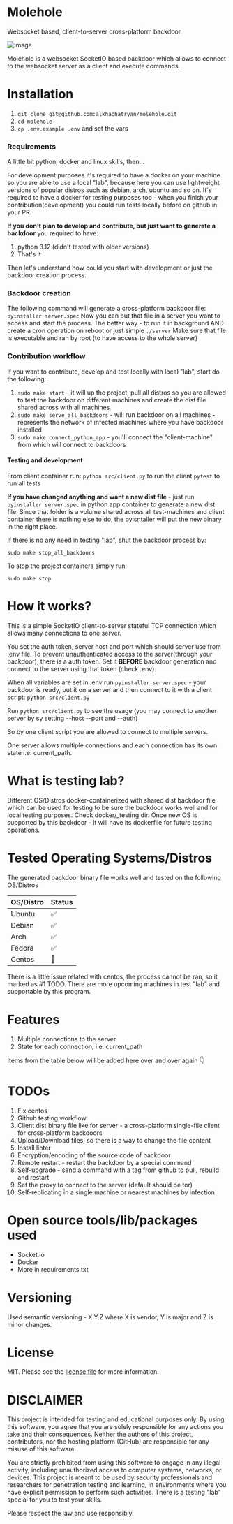 # Molehole

 Websocket based, client-to-server cross-platform backdoor

![image](https://github.com/user-attachments/assets/e33c0b56-8def-4bcc-a05b-b87d28ba9a7f)

Molehole is a websocket SocketIO based backdoor which allows to connect to the websocket server as a client and execute commands.

# Installation

1. ```git clone git@github.com:alkhachatryan/molehole.git```
2. ```cd molehole```
3. ```cp .env.example .env``` and set the vars

### Requirements
A little bit python, docker and linux skills, then...

For development purposes it's required to have a docker on your machine so you are able to use a local "lab", because here you can use lightweight versions of popular distros such as debian, arch, ubuntu and so on. It's required to have a docker for testing purposes too - when you finish your contribution(development) you could run tests locally before on github in your PR.

**If you don't plan to develop and contribute, but just want to generate a backdoor** you required to have:
1. python 3.12 (didn't tested with older versions)
2. That's it

Then let's understand how could you start with development or just the backdoor creation process.

### Backdoor creation
The following command will generate a cross-platform backdoor file:
```pyinstaller server.spec```
Now you can put that file in a server you want to access and start the process. 
The better way - to run it in background AND create a cron operation on reboot or just simple ```./server```
Make sure that file is executable and ran by root (to have access to the whole server)

### Contribution workflow
If you want to contribute, develop and test locally with local "lab", start do the following:
1. ```sudo make start``` - it will up the project, pull all distros so you are allowed to test the backdoor on different machines and create the dist file shared across with all machines
2. ```sudo make serve_all_backdoors``` - will run backdoor on all machines - represents the network of infected machines where you have backdoor installed
3. ```sudo make connect_python_app``` - you'll connect the "client-machine" from which will connect to backdoors

#### Testing and development
From client container run:
```python src/client.py``` to run the client
```pytest``` to run all tests

**If you have changed anything and want a new dist file** - just run ```pyinstaller server.spec``` in python app container to generate a new dist file. Since that folder is a volume shared across all test-machines and client container there is nothing else to do, the pyisntaller will put the new binary in the right place.

If there is no any need in testing "lab", shut the backdoor process by:

```sudo make stop_all_backdoors```


To stop the project containers simply run:

```sudo make stop```

# How it works?
This is a simple SocketIO client-to-server stateful TCP connection which allows many connections to one server. 

You set the auth token, server host and port which should server use from .env file.
To prevent unauthenticated access to the server(through your backdoor), there is a auth token. Set it **BEFORE** backdoor generation and connect to the server using that token (check .env).

When all variables are set in .env run ```pyinstaller server.spec``` - your backdoor is ready, put it on a server and then connect to it with a client script: ```python src/client.py```

Run ```python src/client.py``` to see the usage (you may connect to another server by sy setting --host --port and --auth)

So by one client script you are allowed to connect to multiple servers. 

One server allows multiple connections and each connection has its own state i.e. current_path.

# What is testing lab?
Different OS/Distros docker-containerized with shared dist backdoor file which can be used for testing to be sure the backdoor works well and for local testing purposes. Check docker/_testing dir. Once new OS is supported by this backdoor - it will have its dockerfile for future testing operations.

# Tested Operating Systems/Distros

The generated backdoor binary file works well and tested on the following OS/Distros

| OS/Distro | Status |
|-----------|--------|
| Ubuntu    | ✅      |
| Debian    | ✅      |
| Arch      | ✅      |
| Fedora    | ✅      |
| Centos    | 🛑     |

There is a little issue related with centos, the process cannot be ran, so it marked as #1 TODO. There are more upcoming machines in test "lab" and supportable by this program.

# Features
1. Multiple connections to the server
2. State for each connection, i.e. current_path

Items from the table below will be added here over and over again 👇

# TODOs
1. Fix centos
2. Github testing workflow
3. Client dist binary file like for server - a cross-platform single-file client for cross-platform backdoors
4. Upload/Download files, so there is a way to change the file content
5. Install linter
6. Encryption/encoding of the source code of backdoor
7. Remote restart - restart the backdoor by a special command
8. Self-upgrade - send a command with a tag from github to pull, rebuild and restart
9. Set the proxy to connect to the server (default should be tor)
10. Self-replicating in a single machine or nearest machines by infection

# Open source tools/lib/packages used
- Socket.io
- Docker
- More in requirements.txt

# Versioning
Used semantic versioning - X.Y.Z where X is vendor, Y is major and Z is minor changes.

# License
MIT. Please see the [license file](https://github.com/alkhachatryan/molehole/blob/master/LICENSE "MIT") for more information.

# DISCLAIMER
This project is intended for testing and educational purposes only. By using this software, you agree that you are solely responsible for any actions you take and their consequences. Neither the authors of this project, contributors, nor the hosting platform (GitHub) are responsible for any misuse of this software.

You are strictly prohibited from using this software to engage in any illegal activity, including unauthorized access to computer systems, networks, or devices. This project is meant to be used by security professionals and researchers for penetration testing and learning, in environments where you have explicit permission to perform such activities. There is a testing "lab" special for you to test your skills.

Please respect the law and use responsibly.
